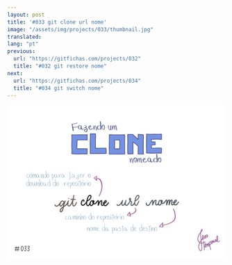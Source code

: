 ```yaml
---
layout: post
title: '#033 git clone url nome'
image: "/assets/img/projects/033/thumbnail.jpg"
translated:
lang: "pt"
previous:
  url: "https://gitfichas.com/projects/032"
  title: "#032 git restore nome"
next:
  url: "https://gitfichas.com/projects/034"
  title: "#034 git switch nome"
---
```


<img alt="Para dar um nome específico para a pasta de download do repositório use o comando git clone url nome" src="/assets/img/projects/033/full.jpg">
